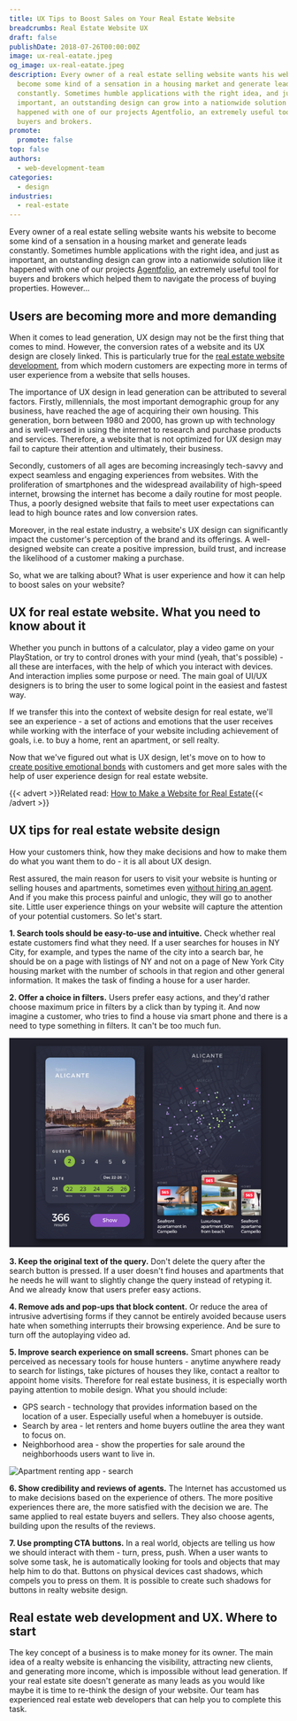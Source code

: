 ```yaml
---
title: UX Tips to Boost Sales on Your Real Estate Website
breadcrumbs: Real Estate Website UX
draft: false
publishDate: 2018-07-26T00:00:00Z
image: ux-real-eatate.jpeg
og_image: ux-real-eatate.jpeg
description: Every owner of a real estate selling website wants his website to
  become some kind of a sensation in a housing market and generate leads
  constantly. Sometimes humble applications with the right idea, and just as
  important, an outstanding design can grow into a nationwide solution like it
  happened with one of our projects Agentfolio, an extremely useful tool for
  buyers and brokers.
promote:
  promote: false
top: false
authors:
  - web-development-team
categories:
  - design
industries:
  - real-estate
---
```

Every owner of a real estate selling website wants his website to become some kind of a sensation in a housing market and generate leads constantly. Sometimes humble applications with the right idea, and just as important, an outstanding design can grow into a nationwide solution like it happened with one of our projects <a href="https://anadea.info/projects/agentfolio" target="_blank">Agentfolio</a>, an extremely useful tool for buyers and brokers which helped them to navigate the process of buying properties. However...

## Users are becoming more and more demanding

When it comes to lead generation, UX design may not be the first thing that comes to mind. However, the conversion rates of a website and its UX design are closely linked. This is particularly true for the <a href="https://anadea.info/blog/how-to-create-a-real-estate-web-platform" target="_blank">real estate website development</a>, from which modern customers are expecting more in terms of user experience from a website that sells houses.

The importance of UX design in lead generation can be attributed to several factors. Firstly, millennials, the most important demographic group for any business, have reached the age of acquiring their own housing. This generation, born between 1980 and 2000, has grown up with technology and is well-versed in using the internet to research and purchase products and services. Therefore, a website that is not optimized for UX design may fail to capture their attention and ultimately, their business.

Secondly, customers of all ages are becoming increasingly tech-savvy and expect seamless and engaging experiences from websites. With the proliferation of smartphones and the widespread availability of high-speed internet, browsing the internet has become a daily routine for most people. Thus, a poorly designed website that fails to meet user expectations can lead to high bounce rates and low conversion rates.

Moreover, in the real estate industry, a website's UX design can significantly impact the customer's perception of the brand and its offerings. A well-designed website can create a positive impression, build trust, and increase the likelihood of a customer making a purchase.

So, what we are talking about? What is user experience and how it can help to boost sales on your website?

## UX for real estate website. What you need to know about it

Whether you punch in buttons of a calculator, play a video game on your PlayStation, or try to control drones with your mind (yeah, that's possible) - all these are interfaces, with the help of which you interact with devices. And interaction implies some purpose or need. The main goal of UI/UX designers is to bring the user to some logical point in the easiest and fastest way.

If we transfer this into the context of website design for real estate, we'll see an experience - a set of actions and emotions that the user receives while working with the interface of your website including achievement of goals, i.e. to buy a home, rent an apartment, or sell realty.

Now that we've figured out what is UX design, let's move on to how to <a href="https://anadea.info/blog/emotionally-intelligent-design-why-you-need-it-in-your-mobile-app" target="_blank">create positive emotional bonds</a> with customers and get more sales with the help of user experience design for real estate website.

{{< advert >}}Related read: [How to Make a Website for Real Estate](https://anadea.info/blog/how-to-create-a-real-estate-web-platform){{< /advert >}}

## UX tips for real estate website design

How your customers think, how they make decisions and how to make them do what you want them to do - it is all about UX design.

Rest assured, the main reason for users to visit your website is hunting or selling houses and apartments, sometimes even <a href="https://anadea.info/projects/listingdoor" target="_blank">without hiring an agent</a>. And if you make this process painful and unlogic, they will go to another site. Little user experience things on your website will capture the attention of your potential customers. So let's start.

**1. Search tools should be easy-to-use and intuitive.** Check whether real estate customers find what they need. If a user searches for houses in NY City, for example, and types the name of the city into a search bar, he should be on a page with listings of NY and not on a page of New York City housing market with the number of schools in that region and other general information. It makes the task of finding a house for a user harder.

**2. Offer a choice in filters.** Users prefer easy actions, and they'd rather choose maximum price in filters by a click than by typing it. And now imagine a customer, who tries to find a house via smart phone and there is a need to type something in filters. It can't be too much fun.

![Apartment renting app - filters](filters.png)

**3. Keep the original text of the query.** Don't delete the query after the search button is pressed. If a user doesn't find houses and apartments that he needs he will want to slightly change the query instead of retyping it. And we already know that users prefer easy actions.

**4. Remove ads and pop-ups that block content.** Or reduce the area of intrusive advertising forms if they cannot be entirely avoided because users hate when something interrupts their browsing experience. And be sure to turn off the autoplaying video ad.

**5. Improve search experience on small screens.** Smart phones can be perceived as necessary tools for house hunters - anytime anywhere ready to search for listings, take pictures of houses they like, contact a realtor to appoint home visits. Therefore for real estate business, it is especially worth paying attention to mobile design. What you should include:

* GPS search - technology that provides information based on the location of a user. Especially useful when a homebuyer is outside.
* Search by area - let renters and home buyers outline the area they want to focus on.
* Neighborhood area - show the properties for sale around the neighborhoods users want to live in.

![Apartment renting app - search](https://cdn.dribbble.com/users/578664/screenshots/2565756/hotelsdribbble-1.7.gif)

**6. Show credibility and reviews of agents.** The Internet has accustomed us to make decisions based on the experience of others. The more positive experiences there are, the more satisfied with the decision we are. The same applied to real estate buyers and sellers. They also choose agents, building upon the results of the reviews.

**7. Use prompting CTA buttons.** In a real world, objects are telling us how we should interact with them - turn, press, push. When a user wants to solve some task, he is automatically looking for tools and objects that may help him to do that. Buttons on physical devices cast shadows, which compels you to press on them. It is possible to create such shadows for buttons in realty website design.

## Real estate web development and UX. Where to start

The key concept of a business is to make money for its owner. The main idea of a realty website is enhancing the visibility, attracting new clients, and generating more income, which is impossible without lead generation. If your real estate site doesn't generate as many leads as you would like maybe it is time to re-think the design of your website. Our team has experienced real estate web developers that can help you to complete this task.
